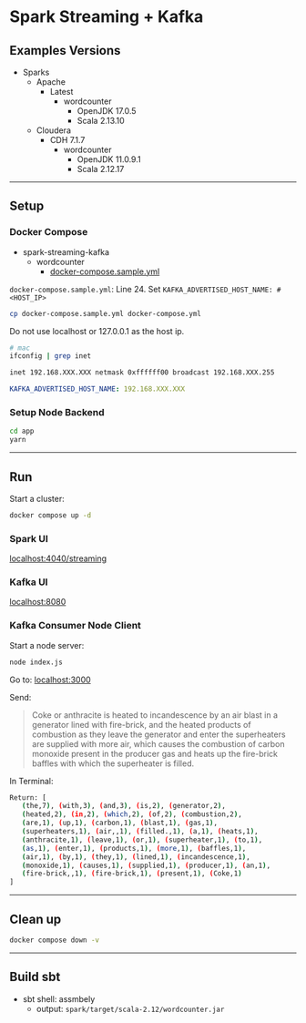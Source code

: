 # Spark Streaming + Kafka

## Examples Versions

- Sparks
  - Apache
    - Latest
      - wordcounter
        - OpenJDK 17.0.5
        - Scala 2.13.10
  - Cloudera
    - CDH 7.1.7
      - wordcounter
        - OpenJDK 11.0.9.1
        - Scala 2.12.17

---

## Setup

### Docker Compose

- spark-streaming-kafka
  - wordcounter
    - [docker-compose.sample.yml](docker/spark-streaming-kafka/wordcounter/docker-compose.sample.yml)

`docker-compose.sample.yml`: Line 24. Set `KAFKA_ADVERTISED_HOST_NAME: # <HOST_IP>`

```bash
cp docker-compose.sample.yml docker-compose.yml
```

Do not use localhost or 127.0.0.1 as the host ip.

```bash
# mac
ifconfig | grep inet

inet 192.168.XXX.XXX netmask 0xffffff00 broadcast 192.168.XXX.255
```

```yml
KAFKA_ADVERTISED_HOST_NAME: 192.168.XXX.XXX
```

### Setup Node Backend

```bash
cd app
yarn
```

---

## Run

Start a cluster:

```bash
docker compose up -d
```

### Spark UI

[localhost:4040/streaming](http://localhost:4040/streaming)

### Kafka UI

[localhost:8080](http://localhost:8080)

### Kafka Consumer Node Client

Start a node server:

```bash
node index.js
```

Go to: [localhost:3000](http://localhost:3000)

Send:

> Coke or anthracite is heated to incandescence by an air blast
> in a generator lined with fire-brick, and the heated products
> of combustion as they leave the generator and enter
> the superheaters are supplied with more air, which causes
> the combustion of carbon monoxide present in the producer
> gas and heats up the fire-brick baffles with which
> the superheater is filled.

In Terminal:

```bash
Return: [
   (the,7), (with,3), (and,3), (is,2), (generator,2), 
   (heated,2), (in,2), (which,2), (of,2), (combustion,2), 
   (are,1), (up,1), (carbon,1), (blast,1), (gas,1), 
   (superheaters,1), (air,,1), (filled.,1), (a,1), (heats,1), 
   (anthracite,1), (leave,1), (or,1), (superheater,1), (to,1), 
   (as,1), (enter,1), (products,1), (more,1), (baffles,1), 
   (air,1), (by,1), (they,1), (lined,1), (incandescence,1), 
   (monoxide,1), (causes,1), (supplied,1), (producer,1), (an,1), 
   (fire-brick,,1), (fire-brick,1), (present,1), (Coke,1)
]
```

---

## Clean up

```bash
docker compose down -v
```

---

## Build sbt

- sbt shell: assmbely
  - output: `spark/target/scala-2.12/wordcounter.jar`
